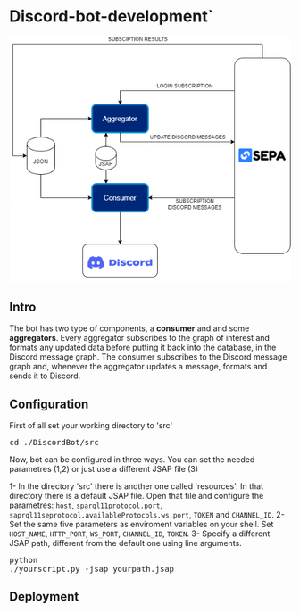 # Discord-bot-development`
![Architecture](img/Architecture_example.png)
## Intro
The bot has two type of components, a **consumer** and and some **aggregators**. Every aggregator subscribes to the graph of interest and formats any updated data before putting it back into the database, in the Discord message graph. The consumer subscribes to the Discord message graph and, whenever the aggregator updates a message, formats and sends it to Discord.
## Configuration
First of all set your working directory to 'src'

<pre>
cd ./DiscordBot/src
</pre>

Now, bot can be configured in three ways. You can set the needed parametres (1,2) or just use a different JSAP file (3)

1- In the directory 'src' there is another one called 'resources'. In that directory there is a default JSAP file.
Open that file and configure the parametres: `host`, `sparql11protocol.port`, `saprql11seprotocol.availableProtocols.ws.port`, `TOKEN` and `CHANNEL_ID`.
2- Set the same five parameters as enviroment variables on your shell. Set `HOST_NAME`, `HTTP_PORT`, `WS_PORT`, `CHANNEL_ID`, `TOKEN`.
3- Specify a different JSAP path, different from the default one using line arguments.   <pre>python ./yourscript.py -jsap yourpath.jsap</pre>
## Deployment
